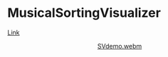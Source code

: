 # MusicalSortingVisualizer
<a href="https://musical-sorting-visualizer.vercel.app/" target="blank">Link</a>
<div id="header" align="center">
  
  [SVdemo.webm](https://github.com/ShreyaDhiman24/SortingVisualizer/assets/98320971/9ace0828-b458-4ff1-a53f-e32b9c34edc2)

</div>
